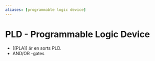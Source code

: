 ```yaml
---
aliases: [programmable logic device]
---
```


# PLD - Programmable Logic Device
- [[PLA]] är en sorts PLD.
- AND/OR -gates

